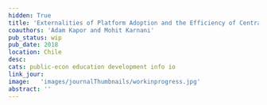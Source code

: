 ```yaml
---
hidden: True
title: 'Externalities of Platform Adoption and the Efficiency of Centralized College Application Systems'
coauthors: 'Adam Kapor and Mohit Karnani'
pub_status: wip
pub_date: 2018
location: Chile
desc:
cats: public-econ education development info io
link_jour:
image:   'images/journalThumbnails/workinprogress.jpg'
abstract: ''
---
```

